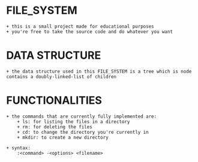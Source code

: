 # FILE_SYSTEM
    + this is a small project made for educational purposes
    + you're free to take the source code and do whatever you want

# DATA STRUCTURE
    + the data structure used in this FILE_SYSTEM is a tree which is node contains a doubly-linked-list of children

# FUNCTIONALITIES
    + the commands that are currently fully implemented are:
        + ls: for listing the files in a directory
        + rm: for deleting the files 
        + cd: to change the directory you're currently in
        + mkdir: to create a new directory
    
    + syntax:
        :<command> -<options> <filename>
